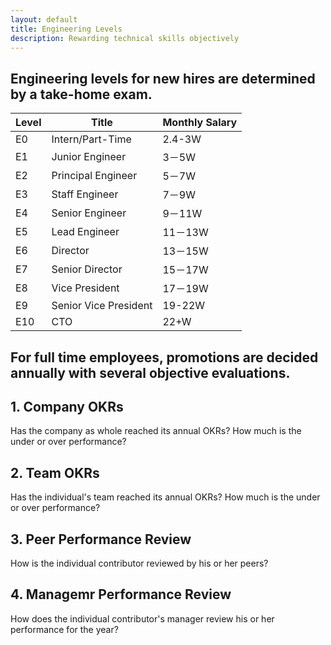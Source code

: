 ```yaml
---
layout: default
title: Engineering Levels
description: Rewarding technical skills objectively
---
```


## Engineering levels for new hires are determined by a take-home exam.
| Level | Title | Monthly Salary |
| --- | --- | --- |
| E0 | Intern/Part-Time |2.4-3W|
| E1 | Junior Engineer |3－5W|
| E2 | Principal Engineer |5－7W|
| E3 |Staff Engineer |7－9W|
| E4 | Senior Engineer |9－11W|
| E5 | Lead Engineer |11－13W|
| E6 | Director |13－15W|
| E7 | Senior Director |15－17W|
| E8 | Vice President |17－19W|
| E9 |Senior Vice President |19-22W|
| E10 | CTO |22+W|

## For full time employees, promotions are decided annually with several objective evaluations.

## 1. Company OKRs
Has the company as whole reached its annual OKRs? How much is the under or over performance?

## 2. Team OKRs
Has the individual's team reached its annual OKRs? How much is the under or over performance?

## 3. Peer Performance Review
How is the individual contributor reviewed by his or her peers?

## 4. Managemr Performance Review
How does the individual contributor's manager review his or her performance for the year?